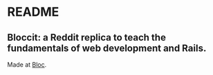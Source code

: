 # README

## Bloccit: a Reddit replica to teach the fundamentals of web development and Rails.
 
Made at [Bloc](http://bloc.io).

